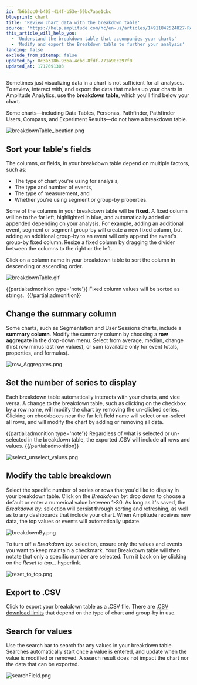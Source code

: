 ```yaml
---
id: fb6b3cc0-b405-414f-b53e-59bc7aae1cbc
blueprint: chart
title: 'Review chart data with the breakdown table'
source: 'https://help.amplitude.com/hc/en-us/articles/14911842524827-Review-chart-data-with-the-breakdown-table'
this_article_will_help_you:
  - 'Understand the breakdown table that accompanies your charts'
  - 'Modify and export the Breakdown table to further your analysis'
landing: false
exclude_from_sitemap: false
updated_by: 0c3a318b-936a-4cbd-8fdf-771a90c297f0
updated_at: 1717691303
---
```

Sometimes just visualizing data in a chart is not sufficient for all analyses. To review, interact with, and export the data that makes up your charts in Amplitude Analytics, use the **breakdown table**, which you'll find below your chart.

Some charts—including Data Tables, Personas, Pathfinder, Pathfinder Users, Compass, and Experiment Results—do not have a breakdown table.

![breakdownTable_location.png](/docs/output/img/charts/breakdowntable-location-png.png)

## Sort your table's fields

The columns, or fields, in your breakdown table depend on multiple factors, such as:

* The type of chart you're using for analysis,
* The type and number of events,
* The type of measurement, and
* Whether you're using segment or group-by properties.

Some of the columns in your breakdown table will be **fixed**. A fixed column will be to the far left, highlighted in blue, and automatically added or appended depending on your analysis. For example, adding an additional event, segment or segment group-by will create a new fixed column, but adding an additional group-by to an event will only append the event's group-by fixed column. Resize a fixed column by dragging the divider between the columns to the right or the left.

Click on a column name in your breakdown table to sort the column in descending or ascending order.

![breakdownTable.gif](/docs/output/img/charts/breakdowntable-gif.gif)

{{partial:admonition type='note'}}
Fixed column values will be sorted as strings. 
{{/partial:admonition}}

## Change the summary column

Some charts, such as Segmentation and User Sessions charts, include a **summary column**. Modify the summary column by choosing a **row aggregate** in the drop-down menu. Select from average, median, change (first row minus last row values), or sum (available only for event totals, properties, and formulas).

![row_Aggregates.png](/docs/output/img/charts/row-aggregates-png.png)

## Set the number of series to display

Each breakdown table automatically interacts with your charts, and vice versa. A change to the breakdown table, such as clicking on the checkbox by a row name, will modify the chart by removing the un-clicked series. Clicking on checkboxes near the far left field name will select or un-select all rows, and will modify the chart by adding or removing all data. 

{{partial:admonition type='note'}}
 Regardless of what is selected or un-selected in the breakdown table, the exported .CSV will include **all** rows and values.
{{/partial:admonition}}

![select_unselect_values.png](/docs/output/img/charts/select-unselect-values-png.png)

## Modify the table breakdown

Select the specific number of series or rows that you'd like to display in your breakdown table. Click on the *Breakdown by:* drop down to choose a default or enter a numerical value between 1-30. As long as it's saved, the *Breakdown by:* selection will persist through sorting and refreshing, as well as to any dashboards that include your chart. When Amplitude receives new data, the top values or events will automatically update. 

![breakdownBy.png](/docs/output/img/charts/breakdownby-png.png)

To turn off a *Breakdown by:* selection, ensure only the values and events you want to keep maintain a checkmark. Your Breakdown table will then notate that only a specific number are selected. Turn it back on by clicking on the *Reset to top...* hyperlink. 

![reset_to_top.png](/docs/output/img/charts/reset-to-top-png.png)

## Export to .CSV

Click to export your breakdown table as a .CSV file. There are [.CSV download limits](/docs/data/csv-import-export) that depend on the type of chart and group-by in use. 

## Search for values

Use the search bar to search for any values in your breakdown table. Searches automatically start once a value is entered, and update when the value is modified or removed. A search result does not impact the chart nor the data that can be exported. 

![searchField.png](/docs/output/img/charts/searchfield-png.png)